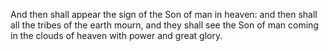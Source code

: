 And then shall appear the sign of the Son of man in heaven: and then shall all the tribes of the earth mourn, and they shall see the Son of man coming in the clouds of heaven with power and great glory.
